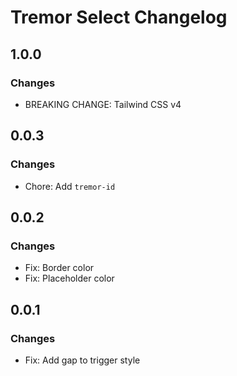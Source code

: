 # Tremor Select Changelog

## 1.0.0

### Changes

- BREAKING CHANGE: Tailwind CSS v4

## 0.0.3

### Changes

- Chore: Add `tremor-id`

## 0.0.2

### Changes

- Fix: Border color
- Fix: Placeholder color

## 0.0.1

### Changes

- Fix: Add gap to trigger style
